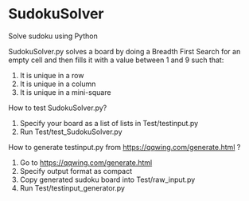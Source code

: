 # SudokuSolver
Solve sudoku using Python

SudokuSolver.py solves a board by doing a Breadth First Search for an empty cell and then fills it with a value between 1 and 9 such that:
1. It is unique in a row
2. It is unique in a column
3. It is unique in a mini-square


How to test SudokuSolver.py?
1. Specify your board as a list of lists in Test/testinput.py
2. Run Test/test_SudokuSolver.py

How to generate testinput.py from https://qqwing.com/generate.html ?
1. Go to https://qqwing.com/generate.html
2. Specify output format as compact
3. Copy generated sudoku board into Test/raw_input.py
4. Run Test/testinput_generator.py
